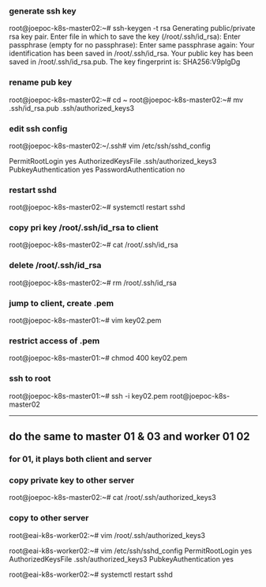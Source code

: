 ### generate ssh key
root@joepoc-k8s-master02:~# ssh-keygen -t rsa
Generating public/private rsa key pair.
Enter file in which to save the key (/root/.ssh/id_rsa):
Enter passphrase (empty for no passphrase):
Enter same passphrase again:
Your identification has been saved in /root/.ssh/id_rsa.
Your public key has been saved in /root/.ssh/id_rsa.pub.
The key fingerprint is:
SHA256:V9plgDg

### rename pub key
root@joepoc-k8s-master02:~# cd ~
root@joepoc-k8s-master02:~# mv .ssh/id_rsa.pub .ssh/authorized_keys3

### edit ssh config
root@joepoc-k8s-master02:~/.ssh# vim /etc/ssh/sshd_config

PermitRootLogin yes 
AuthorizedKeysFile .ssh/authorized_keys3 
PubkeyAuthentication yes
PasswordAuthentication no

### restart sshd
root@joepoc-k8s-master02:~# systemctl restart sshd

### copy pri key /root/.ssh/id_rsa to client
root@joepoc-k8s-master02:~# cat /root/.ssh/id_rsa

### delete /root/.ssh/id_rsa
root@joepoc-k8s-master02:~# rm /root/.ssh/id_rsa

### jump to client, create .pem
root@joepoc-k8s-master01:~# vim key02.pem

### restrict access of .pem
root@joepoc-k8s-master01:~# chmod 400 key02.pem

### ssh to root
root@joepoc-k8s-master01:~# ssh -i key02.pem root@joepoc-k8s-master02

---
## do the same to master 01 & 03 and worker 01 02
### for 01, it plays both client and server

### copy private key to other server
root@joepoc-k8s-master02:~# cat /root/.ssh/authorized_keys3

### copy to other server

root@eai-k8s-worker02:~# vim /root/.ssh/authorized_keys3

root@eai-k8s-worker02:~# vim /etc/ssh/sshd_config
PermitRootLogin yes 
AuthorizedKeysFile .ssh/authorized_keys3 
PubkeyAuthentication yes

root@eai-k8s-worker02:~# systemctl restart sshd





